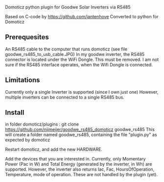 Domoticz python plugin for Goodwe Solar Inverters via RS485

Based on C-code by https://github.com/jantenhove
Converted to python for Domoticz

Prerequesites
-------------
An RS485 cable to the computer that runs domoticz (see file goodwe_rs485_to_usb_cable.JPG)
In my goodwe inverter, the RS485 connector is located under the WiFi Dongle. This must be removed.
I am not sure if the RS485 interface operates, when the Wifi Dongle is connected.

Limitations
------------
Currently only a single Inverter is supported (since I own just one)
However, multiple inverters can be connected to a single RS485 bus. 

Install
-----------
in folder domoticz/plugins  :
git clone https://github.com/nijmeijer/goodwe_rs485_domoticz goodwe_rs485
This will create a folder named goodwe_rs485, containing the file "plugin.py" as expected by domoticz

Restart domoticz, and add the new HARDWARE.

Add the devices that you are interested in. Currently, only Momentary Power (Pac in W) and Total Energy (generated by the inverter, in Wh) are supported. 
However, the inverter also returns Iac, Fac, HoursOfOperation, Temperature, mode of operation. These are not handled by the plugin (yet).



